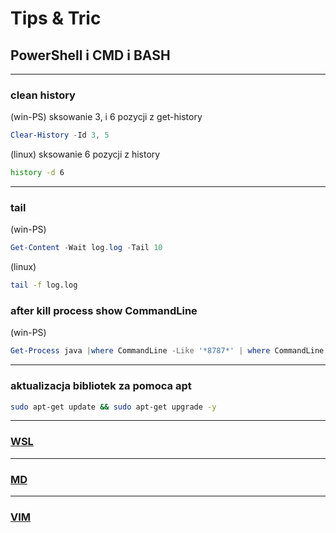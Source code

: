 # Tips & Tric

## PowerShell i CMD i BASH

 ***
### clean history 
(win-PS) sksowanie 3, i 6 pozycji z get-history
``` PowerShell
Clear-History -Id 3, 5
```

(linux) sksowanie 6 pozycji z history
``` BASH
history -d 6
``` 

 ***
### tail
(win-PS)
``` PowerShell
Get-Content -Wait log.log -Tail 10 
```

(linux)
``` BASH
tail -f log.log
``` 

### after kill process show CommandLine
(win-PS)
``` PowerShell
Get-Process java |where CommandLine -Like '*8787*' | where CommandLine -Like '*wild*'| %{Write-Host $_.CommandLine +$_.Id + $_.Name ; $_} | Stop-Process -Confirm
```

***
###  aktualizacja bibliotek za pomoca apt
``` BASH
sudo apt-get update && sudo apt-get upgrade -y
```
***
### [WSL]

***
### [MD]
***
### [VIM]







[WSL]: /wsl/wsl.md
[MD]: /md/md.md
[VIM]: /vim/vim.md